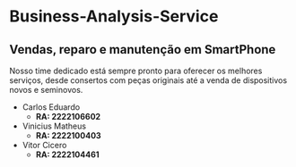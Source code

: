 # Business-Analysis-Service

## Vendas, reparo e manutenção em SmartPhone

Nosso time dedicado está sempre pronto para oferecer os melhores serviços, desde consertos com peças originais até a venda de dispositivos novos e seminovos.

- Carlos Eduardo
  - **RA: 2222106602**
- Vinicius Matheus
  - **RA: 2222100403**
- Vitor Cicero
  - **RA: 2222104461**

